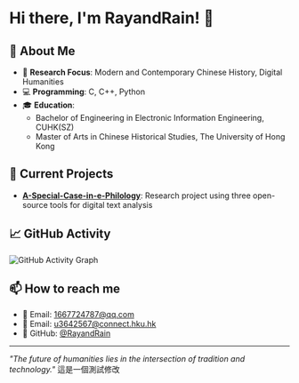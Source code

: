 # Hi there, I'm RayandRain! 👋

## 🚀 About Me
- 🔬 **Research Focus**: Modern and Contemporary Chinese History, Digital Humanities
- 💻 **Programming**: C, C++, Python
- 🎓 **Education**: 
  - Bachelor of Engineering in Electronic Information Engineering, CUHK(SZ)
  - Master of Arts in Chinese Historical Studies, The University of Hong Kong

## 🔬 Current Projects
- **[A-Special-Case-in-e-Philology](https://github.com/RayandRain/A-Special-Case-in-e-Philology)**: Research project using three open-source tools for digital text analysis


## 📈 GitHub Activity
![GitHub Activity Graph](https://github-readme-activity-graph.vercel.app/graph?username=RayandRain&theme=redical)

## 📫 How to reach me
- 📧 Email: 1667724787@qq.com
- 📧 Email: u3642567@connect.hku.hk
- 🐙 GitHub: [@RayandRain](https://github.com/RayandRain)

---
*"The future of humanities lies in the intersection of tradition and technology."*
這是一個測試修改
